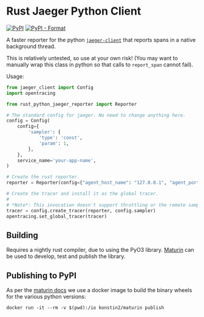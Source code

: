 Rust Jaeger Python Client
=========================

[![PyPI](https://img.shields.io/pypi/v/maturin.svg)](https://pypi.org/project/rust-python-jaeger-reporter/)
[![PyPI - Format](https://img.shields.io/pypi/format/rust-python-jaeger-reporter)](https://pypi.org/project/rust-python-jaeger-reporter/)

A faster reporter for the python [`jaeger-client`](https://pypi.org/project/jaeger-client/) that reports spans in a native background thread.

This is relatively untested, so use at your own risk! (You may want to manually wrap this class in python so that calls to `report_span` cannot fail).

Usage:

```python
from jaeger_client import Config
import opentracing

from rust_python_jaeger_reporter import Reporter

# The standard config for jaeger. No need to change anything here.
config = Config(
    config={
        'sampler': {
            'type': 'const',
            'param': 1,
        },
    },
    service_name='your-app-name',
)

# Create the rust reporter.
reporter = Reporter(config={"agent_host_name": "127.0.0.1", "agent_port": 6831})

# Create the tracer and install it as the global tracer.
#
# *Note*: This invocation doesn't support throttling or the remote sampler.
tracer = config.create_tracer(reporter, config.sampler)
opentracing.set_global_tracer(tracer)

```


Building
--------

Requires a nightly rust compiler, due to using the PyO3 library.
[Maturin](https://github.com/PyO3/maturin) can be used to develop, test and
publish the library.


Publishing to PyPI
------------------

As per the [maturin docs](https://github.com/PyO3/maturin#manylinux-and-auditwheel)
we use a docker image to build the binary wheels for the various python versions:

```
docker run -it --rm -v $(pwd):/io konstin2/maturin publish
```
